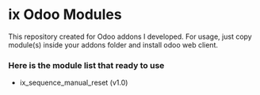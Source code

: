 # ix Odoo Modules
This repository created for Odoo addons I developed.
For usage, just copy module(s) inside your addons folder and install odoo web client.

### Here is the module list that ready to use
- ix_sequence_manual_reset (v1.0)
